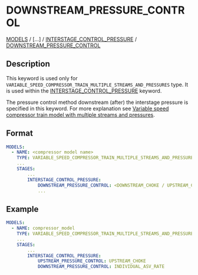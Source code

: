 # DOWNSTREAM_PRESSURE_CONTROL

[MODELS](/about/references/keywords/MODELS.md) /
[...] /
[INTERSTAGE_CONTROL_PRESSURE](/about/references/keywords/INTERSTAGE_CONTROL_PRESSURE.md)
/ [DOWNSTREAM_PRESSURE_CONTROL](/about/references/keywords/DOWNSTREAM_PRESSURE_CONTROL.md)

## Description
This keyword is used only for `VARIABLE_SPEED_COMPRESSOR_TRAIN_MULTIPLE_STREAMS_AND_PRESSURES` type. It is used within the [INTERSTAGE_CONTROL_PRESSURE](/about/references/keywords/INTERSTAGE_CONTROL_PRESSURE.md) keyword.

The pressure control method downstream (after) the interstage pressure is specified in this keyword.
For more explanation see [Variable speed compressor train model with multiple streams and pressures](/about/modelling/setup/models/compressor_modelling/compressor_models_types/variable_speed_compressor_train_model_with_multiple_streams_and_pressures.md).

## Format

~~~~yaml
MODELS:
  - NAME: <compressor model name>
    TYPE: VARIABLE_SPEED_COMPRESSOR_TRAIN_MULTIPLE_STREAMS_AND_PRESSURES
    ...
    STAGES:
        ...
        INTERSTAGE_CONTROL_PRESSURE:
            DOWNSTREAM_PRESSURE_CONTROL: <DOWNSTREAM_CHOKE / UPSTREAM_CHOKE / INDIVIDUAL_ASV_RATE> 
            ...
~~~~

## Example

~~~~yaml
MODELS:
  - NAME: compressor_model
    TYPE: VARIABLE_SPEED_COMPRESSOR_TRAIN_MULTIPLE_STREAMS_AND_PRESSURES
    ...
    STAGES:
        ...
        INTERSTAGE_CONTROL_PRESSURE:
            UPSTREAM_PRESSURE_CONTROL: UPSTREAM_CHOKE
            DOWNSTREAM_PRESSURE_CONTROL: INDIVIDUAL_ASV_RATE
~~~~
